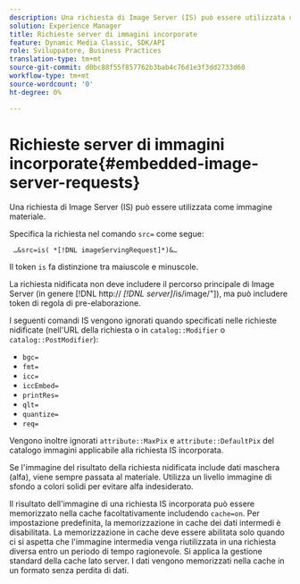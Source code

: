 ```yaml
---
description: Una richiesta di Image Server (IS) può essere utilizzata come immagine materiale.
solution: Experience Manager
title: Richieste server di immagini incorporate
feature: Dynamic Media Classic, SDK/API
role: Sviluppatore, Business Practices
translation-type: tm+mt
source-git-commit: d0bc88f55f857762b3bab4c76d1e3f3dd2733d60
workflow-type: tm+mt
source-wordcount: '0'
ht-degree: 0%

---
```



# Richieste server di immagini incorporate{#embedded-image-server-requests}

Una richiesta di Image Server (IS) può essere utilizzata come immagine materiale.

Specifica la richiesta nel comando `src=` come segue:

` …&src=is( *[!DNL imageServingRequest]*)&…`

Il token `is` fa distinzione tra maiuscole e minuscole.

La richiesta nidificata non deve includere il percorso principale di Image Server (in genere [!DNL http:// *[!DNL server]*/is/image/&quot;]), ma può includere token di regola di pre-elaborazione.

I seguenti comandi IS vengono ignorati quando specificati nelle richieste nidificate (nell&#39;URL della richiesta o in `catalog::Modifier` o `catalog::PostModifier`):

* `bgc=`
* `fmt=`
* `icc=`
* `iccEmbed=`
* `printRes=`
* `qlt=`
* `quantize=`
* `req=`

Vengono inoltre ignorati `attribute::MaxPix` e `attribute::DefaultPix` del catalogo immagini applicabile alla richiesta IS incorporata.

Se l&#39;immagine del risultato della richiesta nidificata include dati maschera (alfa), viene sempre passata al materiale. Utilizza un livello immagine di sfondo a colori solidi per evitare alfa indesiderato.

Il risultato dell&#39;immagine di una richiesta IS incorporata può essere memorizzato nella cache facoltativamente includendo `cache=on`. Per impostazione predefinita, la memorizzazione in cache dei dati intermedi è disabilitata. La memorizzazione in cache deve essere abilitata solo quando ci si aspetta che l&#39;immagine intermedia venga riutilizzata in una richiesta diversa entro un periodo di tempo ragionevole. Si applica la gestione standard della cache lato server. I dati vengono memorizzati nella cache in un formato senza perdita di dati.
